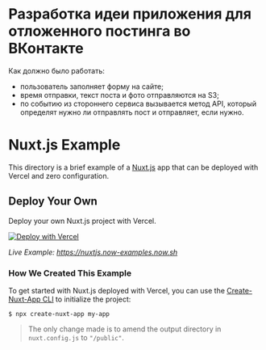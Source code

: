 # Разработка идеи приложения для отложенного постинга во ВКонтакте 

Как должно было работать:

* пользователь заполняет форму на сайте;
* время отправки, текст поста и фото отправляются на S3;
* по событию из стороннего сервиса вызывается метод API, который определят нужно ли отправлять пост и отправляет, если нужно.


# Nuxt.js Example

This directory is a brief example of a [Nuxt.js](https://nuxtjs.org) app that can be deployed with Vercel and zero configuration.

## Deploy Your Own

Deploy your own Nuxt.js project with Vercel.

[![Deploy with Vercel](https://vercel.com/button)](https://vercel.com/import/project?template=https://github.com/vercel/vercel/tree/master/examples/nuxtjs)

_Live Example: https://nuxtjs.now-examples.now.sh_

### How We Created This Example

To get started with Nuxt.js deployed with Vercel, you can use the [Create-Nuxt-App CLI](https://www.npmjs.com/package/create-nuxt-app) to initialize the project:

```shell
$ npx create-nuxt-app my-app
```

> The only change made is to amend the output directory in `nuxt.config.js` to `"/public"`.

